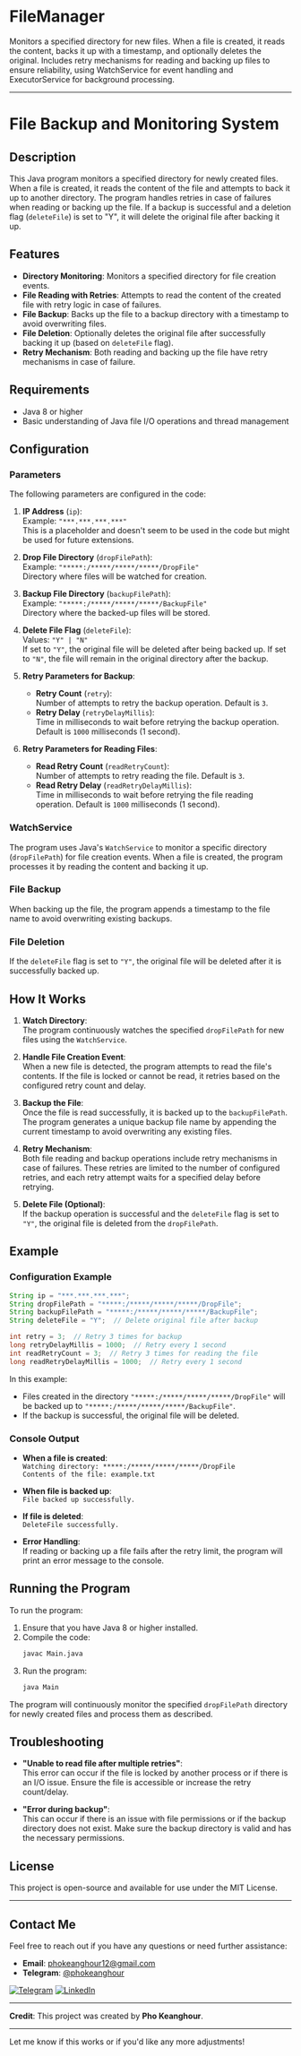 # FileManager
Monitors a specified directory for new files. When a file is created, it reads the content, backs it up with a timestamp, and optionally deletes the original. Includes retry mechanisms for reading and backing up files to ensure reliability, using WatchService for event handling and ExecutorService for background processing.

---

# File Backup and Monitoring System

## Description

This Java program monitors a specified directory for newly created files. When a file is created, it reads the content of the file and attempts to back it up to another directory. The program handles retries in case of failures when reading or backing up the file. If a backup is successful and a deletion flag (`deleteFile`) is set to "Y", it will delete the original file after backing it up.

## Features

- **Directory Monitoring**: Monitors a specified directory for file creation events.
- **File Reading with Retries**: Attempts to read the content of the created file with retry logic in case of failures.
- **File Backup**: Backs up the file to a backup directory with a timestamp to avoid overwriting files.
- **File Deletion**: Optionally deletes the original file after successfully backing it up (based on `deleteFile` flag).
- **Retry Mechanism**: Both reading and backing up the file have retry mechanisms in case of failure.

## Requirements

- Java 8 or higher
- Basic understanding of Java file I/O operations and thread management

## Configuration

### Parameters

The following parameters are configured in the code:

1. **IP Address** (`ip`):  
   Example: `"***.***.***.***"`  
   This is a placeholder and doesn't seem to be used in the code but might be used for future extensions.

2. **Drop File Directory** (`dropFilePath`):  
   Example: `"*****:/*****/*****/*****/DropFile"`  
   Directory where files will be watched for creation.

3. **Backup File Directory** (`backupFilePath`):  
   Example: `"*****:/*****/*****/*****/BackupFile"`  
   Directory where the backed-up files will be stored.

4. **Delete File Flag** (`deleteFile`):  
   Values: `"Y" | "N"`  
   If set to `"Y"`, the original file will be deleted after being backed up. If set to `"N"`, the file will remain in the original directory after the backup.

5. **Retry Parameters for Backup**:
    - **Retry Count** (`retry`):  
      Number of attempts to retry the backup operation. Default is `3`.
    - **Retry Delay** (`retryDelayMillis`):  
      Time in milliseconds to wait before retrying the backup operation. Default is `1000` milliseconds (1 second).

6. **Retry Parameters for Reading Files**:
    - **Read Retry Count** (`readRetryCount`):  
      Number of attempts to retry reading the file. Default is `3`.
    - **Read Retry Delay** (`readRetryDelayMillis`):  
      Time in milliseconds to wait before retrying the file reading operation. Default is `1000` milliseconds (1 second).

### WatchService

The program uses Java's `WatchService` to monitor a specific directory (`dropFilePath`) for file creation events. When a file is created, the program processes it by reading the content and backing it up.

### File Backup

When backing up the file, the program appends a timestamp to the file name to avoid overwriting existing backups.

### File Deletion

If the `deleteFile` flag is set to `"Y"`, the original file will be deleted after it is successfully backed up.

## How It Works

1. **Watch Directory**:  
   The program continuously watches the specified `dropFilePath` for new files using the `WatchService`.

2. **Handle File Creation Event**:  
   When a new file is detected, the program attempts to read the file's contents. If the file is locked or cannot be read, it retries based on the configured retry count and delay.

3. **Backup the File**:  
   Once the file is read successfully, it is backed up to the `backupFilePath`. The program generates a unique backup file name by appending the current timestamp to avoid overwriting any existing files.

4. **Retry Mechanism**:  
   Both file reading and backup operations include retry mechanisms in case of failures. These retries are limited to the number of configured retries, and each retry attempt waits for a specified delay before retrying.

5. **Delete File (Optional)**:  
   If the backup operation is successful and the `deleteFile` flag is set to `"Y"`, the original file is deleted from the `dropFilePath`.

## Example

### Configuration Example

```java
String ip = "***.***.***.***";
String dropFilePath = "*****:/*****/*****/*****/DropFile";
String backupFilePath = "*****:/*****/*****/*****/BackupFile";
String deleteFile = "Y";  // Delete original file after backup

int retry = 3;  // Retry 3 times for backup
long retryDelayMillis = 1000;  // Retry every 1 second
int readRetryCount = 3;  // Retry 3 times for reading the file
long readRetryDelayMillis = 1000;  // Retry every 1 second
```

In this example:
- Files created in the directory `"*****:/*****/*****/*****/DropFile"` will be backed up to `"*****:/*****/*****/*****/BackupFile"`.
- If the backup is successful, the original file will be deleted.

### Console Output

- **When a file is created**:  
  `Watching directory: *****:/*****/*****/*****/DropFile`  
  `Contents of the file: example.txt`  

- **When file is backed up**:  
  `File backed up successfully.`

- **If file is deleted**:  
  `DeleteFile successfully.`

- **Error Handling**:  
  If reading or backing up a file fails after the retry limit, the program will print an error message to the console.

## Running the Program

To run the program:

1. Ensure that you have Java 8 or higher installed.
2. Compile the code:
   ```sh
   javac Main.java
   ```
3. Run the program:
   ```sh
   java Main
   ```

The program will continuously monitor the specified `dropFilePath` directory for newly created files and process them as described.

## Troubleshooting

- **"Unable to read file after multiple retries"**:  
  This error can occur if the file is locked by another process or if there is an I/O issue. Ensure the file is accessible or increase the retry count/delay.
  
- **"Error during backup"**:  
  This can occur if there is an issue with file permissions or if the backup directory does not exist. Make sure the backup directory is valid and has the necessary permissions.

## License

This project is open-source and available for use under the MIT License.

---

## Contact Me

Feel free to reach out if you have any questions or need further assistance:

- **Email**: [phokeanghour12@gmail.com](mailto:phokeanghour12@gmail.com)
- **Telegram**: [@phokeanghour](https://t.me/phokeanghour)

[![Telegram](https://www.vectorlogo.zone/logos/telegram/telegram-ar21.svg)](https://t.me/phokeanghour)
[![LinkedIn](https://www.vectorlogo.zone/logos/linkedin/linkedin-ar21.svg)](https://www.linkedin.com/in/pho-keanghour-27133b21b/)

---

**Credit**: This project was created by **Pho Keanghour**.

---

Let me know if this works or if you'd like any more adjustments!
